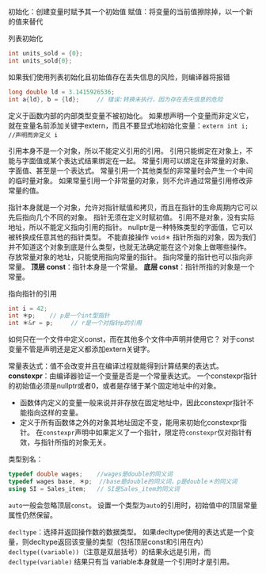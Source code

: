 初始化：创建变量时赋予其一个初始值
赋值：将变量的当前值擦除掉，以一个新的值来替代

列表初始化
```C++
int units_sold = {0};      
int units_sold{0};
```
如果我们使用列表初始化且初始值存在丢失信息的风险，则编译器将报错
```C++
long double ld = 3.1415926536;
int a{ld}, b = {ld};     // 错误:转换未执行，因为存在丢失信息的危险
```

定义于函数内部的内部类型变量不被初始化。
如果想声明一个变量而非定义它，就在变量名前添加关键字extern，而且不要显式地初始化变量：`extern int i;    //声明而非定义 i`

引用本身不是一个对象，所以不能定义引用的引用。
引用只能绑定在对象上，不能与字面值或某个表达式结果绑定在一起。
常量引用可以绑定在非常量的对象、字面值、甚至是一个表达式。
常量引用一个其他类型的非常量时会产生一个中间的临时量对象。
如果常量引用一个非常量的对象，则不允许通过常量引用修改非常量的值。

指针本身就是一个对象，允许对指针赋值和拷贝，而且在指针的生命周期内它可以先后指向几个不同的对象。
指针无须在定义时赋初值。
引用不是对象，没有实际地址，所以不能定义指向引用的指针。
nullptr是一种特殊类型的字面值，它可以被转换成任意其他的指针类型。
不能直接操作 `void＊` 指针所指的对象，因为我们并不知道这个对象到底是什么类型，也就无法确定能在这个对象上做哪些操作。
存放常量对象的地址，只能使用指向常量的指针。
指向常量的指针也可以指向非常量。
**顶层 const**：指针本身是一个常量。
**底层 const**：指针所指的对象是一个常量。

指向指针的引用
```C++
int i = 42;
int ＊p;    // p是一个int型指针      
int ＊&r = p;     // r是一个对指针p的引用
```

如何只在一个文件中定义const，而在其他多个文件中声明并使用它？
对于const变量不管是声明还是定义都添加extern关键字。

常量表达式：值不会改变并且在编译过程就能得到计算结果的表达式。
**constexpr**：由编译器验证一个变量是否是一个常量表达式。
一个constexpr指针的初始值必须是nullptr或者0，或者是存储于某个固定地址中的对象。
* 函数体内定义的变量一般来说并非存放在固定地址中，因此constexpr指针不能指向这样的变量。
* 定义于所有函数体之外的对象其地址固定不变，能用来初始化constexpr指针。
在`constexpr`声明中如果定义了一个指针，限定符`constexpr`仅对指针有效，与指针所指的对象无关。

类型别名：
```C++
typedef double wages;    //wages是double的同义词
typedef wages base, ＊p;  //base是double的同义词，p是double＊的同义词
using SI = Sales_item;   // SI是Sales_item的同义词
```

`auto`一般会忽略顶层`const`。
设置一个类型为`auto`的引用时，初始值中的顶层常量属性仍然保留。

`decltype`：选择并返回操作数的数据类型。
如果decltype使用的表达式是一个变量，则decltype返回该变量的类型（包括顶层const和引用在内）
`decltype((variable))`（注意是双层括号）的结果永远是引用，而 `decltype(variable)` 结果只有当 variable本身就是一个引用时才是引用。

